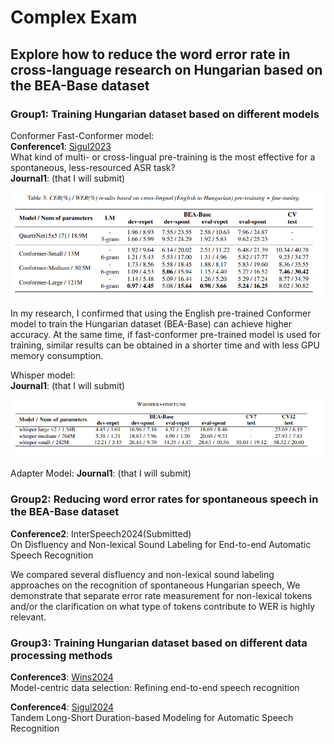 # Complex Exam

## Explore how to reduce the word error rate in cross-language research on Hungarian based on the BEA-Base dataset


### Group1: Training Hungarian dataset based on different models

Conformer Fast-Conformer model: \
**Conference1**: [Sigul2023](https://sigul-2023.ilc.cnr.it/wp-content/uploads/2023/08/25_Paper.pdf) \
What kind of multi- or cross-lingual pre-training is the most effective for a
spontaneous, less-resourced ASR task? \
**Journal1**: (that I will submit)

![img.png](sigul2023.png)

In my research, I confirmed that using the English pre-trained Conformer model to train 
the Hungarian dataset (BEA-Base) can achieve higher accuracy. 
At the same time, if fast-conformer pre-trained model is used for training, similar results can be obtained 
in a shorter time and with less GPU memory consumption. 


Whisper model: \
**Journal1**: (that I will submit)

![img.png](whisper.png)

Adapter Model:
**Journal1**: (that I will submit)

### Group2: Reducing word error rates for spontaneous speech in the BEA-Base dataset
**Conference2**: InterSpeech2024(Submitted) \
On Disfluency and Non-lexical Sound Labeling for End-to-end Automatic
Speech Recognition 

We compared several disfluency and non-lexical sound labeling approaches on the recognition of 
spontaneous Hungarian speech, We demonstrate that separate error rate measurement for non-lexical tokens and/or the 
clarification on what type of tokens contribute to WER is highly relevant.

### Group3: Training Hungarian dataset based on different data processing methods
**Conference3**: [Wins2024](https://repozitorium.omikk.bme.hu/server/api/core/bitstreams/b9ace940-644d-4a77-ac64-93ac1e8b022f/content) \
Model-centric data selection: Refining end-to-end speech recognition

**Conference4**: [Sigul2024]() \
Tandem Long-Short Duration-based Modeling for Automatic Speech Recognition